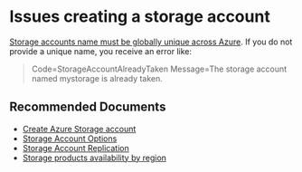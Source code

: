 <properties
	pageTitle="Issues creating a storage account"
 	description="Issues creating a storage account"
	service="microsoft.storage"
	resource="storageaccounts"
	authors="passaree"
	ms.author="raprasad"
	displayOrder=""
	selfHelpType="generic"
	supportTopicIds="32602693,32639215,32639214"
	resourceTags=""
	productPesIds="15629"
	cloudEnvironments="public"
	articleId="56259d76-53c9-43dc-8754-aa04446a4961"
/>

# Issues creating a storage account

[Storage accounts name must be globally unique across Azure](https://docs.microsoft.com/azure/azure-resource-manager/resource-manager-storage-account-name-errors). If you do not provide a unique name, you receive an error like:
> Code=StorageAccountAlreadyTaken
Message=The storage account named mystorage is already taken.

## **Recommended Documents**

- [Create Azure Storage account](https://docs.microsoft.com/azure/storage/storage-create-storage-account)<br>
- [Storage Account Options](https://docs.microsoft.com/azure/storage/common/storage-account-options)<br>
- [Storage Account Replication](https://docs.microsoft.com/azure/storage/common/storage-redundancy)<br>
- [Storage products availability by region](https://azure.microsoft.com/regions/services/)
